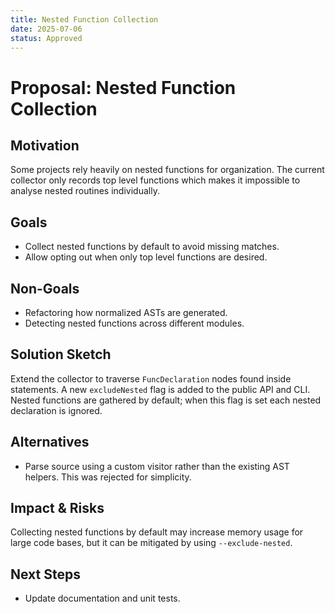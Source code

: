 ```yaml
---
title: Nested Function Collection
date: 2025-07-06
status: Approved
---
```


# Proposal: Nested Function Collection

## Motivation
Some projects rely heavily on nested functions for organization. The
current collector only records top level functions which makes it
impossible to analyse nested routines individually.

## Goals
- Collect nested functions by default to avoid missing matches.
- Allow opting out when only top level functions are desired.

## Non-Goals
- Refactoring how normalized ASTs are generated.
- Detecting nested functions across different modules.

## Solution Sketch
Extend the collector to traverse `FuncDeclaration` nodes found inside
statements. A new `excludeNested` flag is added to the public API and
CLI. Nested functions are gathered by default; when this flag is set each
nested declaration is ignored.

## Alternatives
- Parse source using a custom visitor rather than the existing AST
  helpers. This was rejected for simplicity.

## Impact & Risks
Collecting nested functions by default may increase memory usage for
large code bases, but it can be mitigated by using `--exclude-nested`.

## Next Steps
- Update documentation and unit tests.
